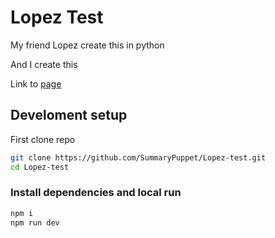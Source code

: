 # Lopez Test

My friend Lopez create this in python 

And I create this

Link to [page](https://summarypuppet.github.io/Lopez-test/)

## Develoment setup

First clone repo

```bash
git clone https://github.com/SummaryPuppet/Lopez-test.git
cd Lopez-test
```

### Install dependencies and local run

```bash
npm i
npm run dev
```
